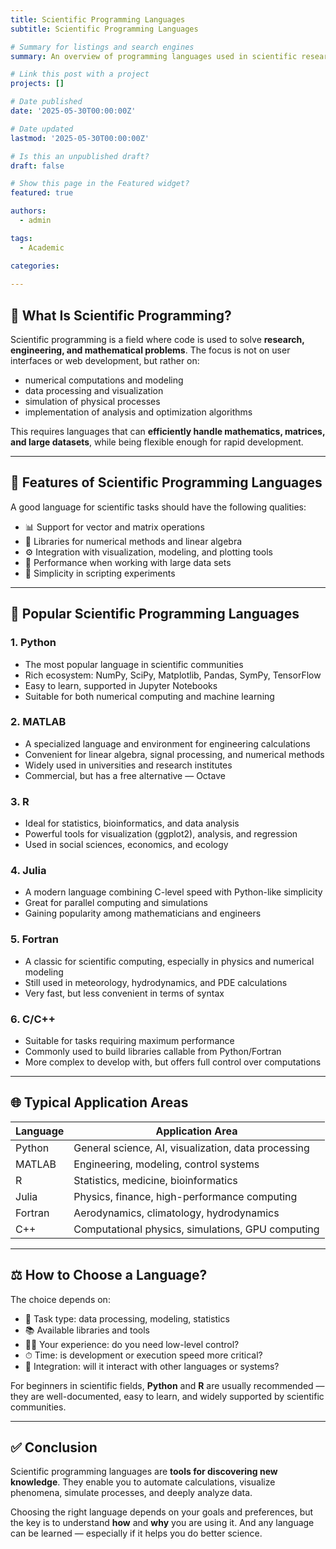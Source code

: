 ```yaml
---
title: Scientific Programming Languages
subtitle: Scientific Programming Languages

# Summary for listings and search engines
summary: An overview of programming languages used in scientific research, engineering calculations, and mathematical modeling

# Link this post with a project
projects: []

# Date published
date: '2025-05-30T00:00:00Z'

# Date updated
lastmod: '2025-05-30T00:00:00Z'

# Is this an unpublished draft?
draft: false

# Show this page in the Featured widget?
featured: true

authors:
  - admin

tags:
  - Academic

categories:
  
---
```


## 🔬 What Is Scientific Programming?

Scientific programming is a field where code is used to solve **research, engineering, and mathematical problems**. The focus is not on user interfaces or web development, but rather on:

- numerical computations and modeling  
- data processing and visualization  
- simulation of physical processes  
- implementation of analysis and optimization algorithms

This requires languages that can **efficiently handle mathematics, matrices, and large datasets**, while being flexible enough for rapid development.

---

## 🧪 Features of Scientific Programming Languages

A good language for scientific tasks should have the following qualities:

- 📊 Support for vector and matrix operations  
- 🧮 Libraries for numerical methods and linear algebra  
- ⚙️ Integration with visualization, modeling, and plotting tools  
- 🚀 Performance when working with large data sets  
- 🔁 Simplicity in scripting experiments

---

## 🧰 Popular Scientific Programming Languages

### 1. **Python**
- The most popular language in scientific communities  
- Rich ecosystem: NumPy, SciPy, Matplotlib, Pandas, SymPy, TensorFlow  
- Easy to learn, supported in Jupyter Notebooks  
- Suitable for both numerical computing and machine learning

### 2. **MATLAB**
- A specialized language and environment for engineering calculations  
- Convenient for linear algebra, signal processing, and numerical methods  
- Widely used in universities and research institutes  
- Commercial, but has a free alternative — Octave

### 3. **R**
- Ideal for statistics, bioinformatics, and data analysis  
- Powerful tools for visualization (ggplot2), analysis, and regression  
- Used in social sciences, economics, and ecology

### 4. **Julia**
- A modern language combining C-level speed with Python-like simplicity  
- Great for parallel computing and simulations  
- Gaining popularity among mathematicians and engineers

### 5. **Fortran**
- A classic for scientific computing, especially in physics and numerical modeling  
- Still used in meteorology, hydrodynamics, and PDE calculations  
- Very fast, but less convenient in terms of syntax

### 6. **C/C++**
- Suitable for tasks requiring maximum performance  
- Commonly used to build libraries callable from Python/Fortran  
- More complex to develop with, but offers full control over computations

---

## 🌐 Typical Application Areas

| Language | Application Area                                   |
|----------|----------------------------------------------------|
| Python   | General science, AI, visualization, data processing |
| MATLAB   | Engineering, modeling, control systems              |
| R        | Statistics, medicine, bioinformatics                |
| Julia    | Physics, finance, high-performance computing        |
| Fortran  | Aerodynamics, climatology, hydrodynamics            |
| C++      | Computational physics, simulations, GPU computing   |

---

## ⚖️ How to Choose a Language?

The choice depends on:

- 💼 Task type: data processing, modeling, statistics  
- 📚 Available libraries and tools  
- 🧑‍🔬 Your experience: do you need low-level control?  
- ⏱ Time: is development or execution speed more critical?  
- 🧩 Integration: will it interact with other languages or systems?

For beginners in scientific fields, **Python** and **R** are usually recommended — they are well-documented, easy to learn, and widely supported by scientific communities.

---

## ✅ Conclusion

Scientific programming languages are **tools for discovering new knowledge**. They enable you to automate calculations, visualize phenomena, simulate processes, and deeply analyze data.

Choosing the right language depends on your goals and preferences, but the key is to understand **how** and **why** you are using it. And any language can be learned — especially if it helps you do better science.


